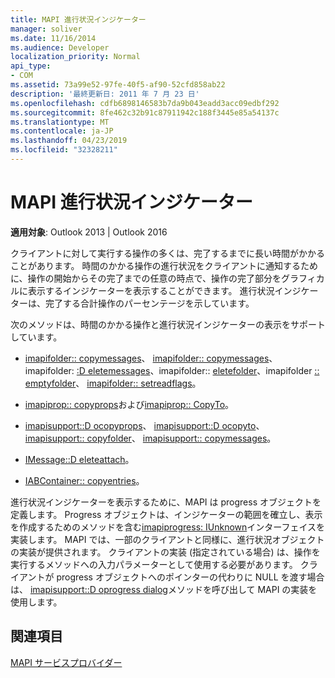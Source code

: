 ```yaml
---
title: MAPI 進行状況インジケーター
manager: soliver
ms.date: 11/16/2014
ms.audience: Developer
localization_priority: Normal
api_type:
- COM
ms.assetid: 73a99e52-97fe-40f5-af90-52cfd858ab22
description: '最終更新日: 2011 年 7 月 23 日'
ms.openlocfilehash: cdfb6898146583b7da9b043eadd3acc09edbf292
ms.sourcegitcommit: 8fe462c32b91c87911942c188f3445e85a54137c
ms.translationtype: MT
ms.contentlocale: ja-JP
ms.lasthandoff: 04/23/2019
ms.locfileid: "32328211"
---
```

# <a name="mapi-progress-indicators"></a>MAPI 進行状況インジケーター

  
  
**適用対象**: Outlook 2013 | Outlook 2016 
  
クライアントに対して実行する操作の多くは、完了するまでに長い時間がかかることがあります。 時間のかかる操作の進行状況をクライアントに通知するために、操作の開始からその完了までの任意の時点で、操作の完了部分をグラフィカルに表示するインジケーターを表示することができます。 進行状況インジケーターは、完了する合計操作のパーセンテージを示しています。
  
次のメソッドは、時間のかかる操作と進行状況インジケーターの表示をサポートしています。
  
- [imapifolder:: copymessages](imapifolder-copymessages.md)、 [imapifolder:: copymessages](imapifolder-copyfolder.md)、imapifolder: [:D eletemessages](imapifolder-deletemessages.md)、imapifolder:: [eletefolder](imapifolder-deletefolder.md)、imapifolder [:: emptyfolder](imapifolder-emptyfolder.md)、 [imapifolder:: setreadflags](imapifolder-setreadflags.md)。
    
- [imapiprop:: copyprops](imapiprop-copyprops.md)および[imapiprop:: CopyTo](imapiprop-copyto.md)。
    
- [imapisupport::D ocopyprops](imapisupport-docopyprops.md)、 [imapisupport::D ocopyto](imapisupport-docopyto.md)、 [imapisupport:: copyfolder](imapisupport-copyfolder.md)、 [imapisupport:: copymessages](imapisupport-copymessages.md)。
    
- [IMessage::D eleteattach](imessage-deleteattach.md)。
    
- [IABContainer:: copyentries](iabcontainer-copyentries.md)。
    
進行状況インジケーターを表示するために、MAPI は progress オブジェクトを定義します。 Progress オブジェクトは、インジケーターの範囲を確立し、表示を作成するためのメソッドを含む[imapiprogress: IUnknown](imapiprogressiunknown.md)インターフェイスを実装します。 MAPI では、一部のクライアントと同様に、進行状況オブジェクトの実装が提供されます。 クライアントの実装 (指定されている場合) は、操作を実行するメソッドへの入力パラメーターとして使用する必要があります。 クライアントが progress オブジェクトへのポインターの代わりに NULL を渡す場合は、 [imapisupport::D oprogress dialog](imapisupport-doprogressdialog.md)メソッドを呼び出して MAPI の実装を使用します。 
  
## <a name="see-also"></a>関連項目



[MAPI サービスプロバイダー](mapi-service-providers.md)

